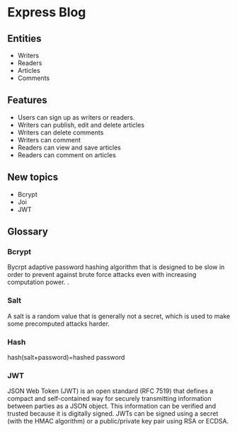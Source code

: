 # Express Blog

## Entities

- Writers
- Readers
- Articles
- Comments

## Features

- Users can sign up as writers or readers.
- Writers can publish, edit and delete articles
- Writers can delete comments
- Writers can comment
- Readers can view and save articles
- Readers can comment on articles

## New topics

- Bcrypt
- Joi
- JWT

## Glossary

### Bcrypt

Bycrpt adaptive password hashing algorithm that is designed to be slow in order to prevent against brute force attacks even with increasing computation power. .

### Salt

A salt is a random value that is generally not a secret, which is used to make some precomputed attacks harder.

### Hash

hash(salt+password)=hashed password

### JWT

JSON Web Token (JWT) is an open standard (RFC 7519) that defines a compact and self-contained way for securely transmitting information between parties as a JSON object. This information can be verified and trusted because it is digitally signed. JWTs can be signed using a secret (with the HMAC algorithm) or a public/private key pair using RSA or ECDSA.
